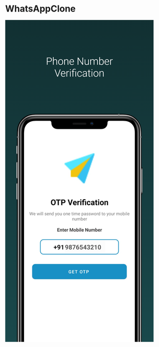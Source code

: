 # WhatsAppClone
<img src="https://raw.githubusercontent.com/himanshu-466/WhatsAppClone/master/SceeenShots/Apple%20iPhone%2011%20Pro%20Max%20Screenshot%202.png"/>
